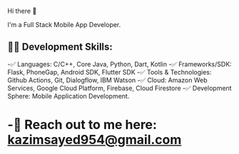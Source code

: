 Hi there 👋

I'm a Full Stack Mobile App Developer.

## 👨‍💻 Development Skills:
-✅ Languages: C/C++, Core Java, Python, Dart, Kotlin
-✅ Frameworks/SDK: Flask, PhoneGap, Android SDK, Flutter SDK
-✅ Tools & Technologies: Github Actions, Git, Dialogflow, IBM Watson
-✅ Cloud: Amazon Web Services, Google Cloud Platform, Firebase, Cloud Firestore
-✅ Development Sphere: Mobile Application Development.


# -📧 Reach out to me here: kazimsayed954@gmail.com
